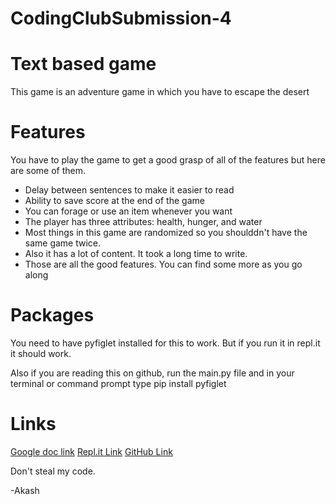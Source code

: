 # CodingClubSubmission-4
# Text based game
This game is an adventure game in which you have to escape the desert

# Features
You have to play the game to get a good grasp of all of the features but here are some of them.
* Delay between sentences to make it easier to read
* Ability to save score at the end of the game
* You can forage or use an item whenever you want
* The player has three attributes: health, hunger, and water
* Most things in this game are randomized so you shoulddn't have the same game twice.
* Also it has a lot of content. It took a long time to write.
* Those are all the good features. You can find some more as you go along

# Packages
You need to have pyfiglet installed for this to work. But if you run it in repl.it it should work.

Also if you are reading this on github, run the main.py file and in your terminal or command prompt type
pip install pyfiglet

# Links
[Google doc link](https://docs.google.com/document/d/1Q_8I9zWTa40tC4dqrwd1KYHxno8RGYaJXIWgm24sXkc/edit?usp=sharing)
[Repl.it Link](https://repl.it/@AkeBoss/CodingClubSubmission4)
[GitHub Link](https://github.com/AkeBoss-tech/CodingClubSubmission-4) 

Don't steal my code.

-Akash
